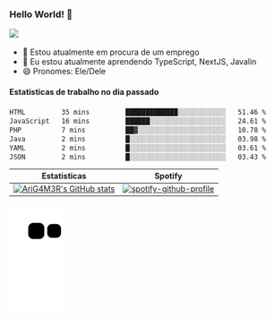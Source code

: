 ### Hello World! 👋

<!--
**arig4m3r/arig4m3r** is a ✨ _special_ ✨ repository because its `README.md` (this file) appears on your GitHub profile.

Here are some ideas to get you started:

- 🔭 I’m currently working on ...
- 🌱 I’m currently learning ...
- 👯 I’m looking to collaborate on ...
- 🤔 I’m looking for help with ...
- 💬 Ask me about ...
- 📫 How to reach me: ...
- 😄 Pronouns: ...
- ⚡ Fun fact: ...
-->

![](https://komarev.com/ghpvc/?username=arig4m3r&color=blue)

- 🔭 Estou atualmente em procura de um emprego
- 🌱 Eu estou atualmente aprendendo TypeScript, NextJS, Javalin
- 😄 Pronomes: Ele/Dele

#### Estatisticas de trabalho no dia passado
<!--START_SECTION:waka-->

```text
HTML         35 mins         █████████████░░░░░░░░░░░░   51.46 %
JavaScript   16 mins         ██████░░░░░░░░░░░░░░░░░░░   24.61 %
PHP          7 mins          ██▓░░░░░░░░░░░░░░░░░░░░░░   10.78 %
Java         2 mins          █░░░░░░░░░░░░░░░░░░░░░░░░   03.98 %
YAML         2 mins          █░░░░░░░░░░░░░░░░░░░░░░░░   03.61 %
JSON         2 mins          █░░░░░░░░░░░░░░░░░░░░░░░░   03.43 %
```

<!--END_SECTION:waka-->

Estatisticas             |  Spotify
:-------------------------:|:-------------------------:
[![AriG4M3R's GitHub stats](https://github-readme-stats.vercel.app/api?username=arig4m3r&theme=radical)](https://github.com/anuraghazra/github-readme-stats)  |  [![spotify-github-profile](https://spotify-github-profile.vercel.app/api/view?uid=arizinhorocha&cover_image=true&theme=novatorem&bar_color=53b14f&bar_color_cover=false)](https://github.com/kittinan/spotify-github-profile)

![gif da cobrina](https://github.com/arig4m3r/arig4m3r/blob/output/github-contribution-grid-snake.svg)
